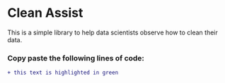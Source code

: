 # Clean Assist


This is a simple library to help data scientists observe how to clean their data.

### Copy paste the following lines of code:

```diff
+ this text is highlighted in green
```
